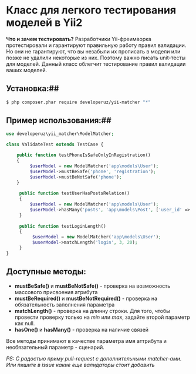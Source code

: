 Класс для легкого тестирования моделей в Yii2
============

**Что и зачем тестировать?** Разработчики Yii-фреимворка протестировали и гарантируют правильную работу правил валидации.
Но они не гарантируют, что вы незабыли их прописать в модели или позже не удалили некоторые из них. Поэтому важно писать unit-тесты
для моделей. Данный класс облегчит тестирование правил валидации ваших моделей.

## Установка:##
```bash
$ php composer.phar require developeruz/yii-matcher "*"
```

## Пример использования:##

```php
use developeruz\yii_matcher\ModelMatcher;

class ValidateTest extends TestCase {

    public function testPhoneIsSafeOnlyInRegistration()
    {
         $userModel = new ModelMatcher('app\models\User');
         $userModel->mustBeSafe('phone', 'registration');
         $userModel->mustBeNotSafe('phone');
    }
    
     public function testUserHasPostsRelation()
     {
         $userModel = new ModelMatcher('app\models\User');
         $userModel->hasMany('posts', 'app\models\Post', ['user_id' => 'id']);
     }
     
     public function testLoginLength()
     {
          $userModel = new ModelMatcher('app\models\User');
          $userModel->matchLength('login', 3, 20);
     }
}
```
## Доступные методы: ##

- **mustBeSafe()** и **mustBeNotSafe()** - проверка на возможность массового присвоения атрибута 
- **mustBeRequired()** и **mustBeNotRequired()** - проверка на обязательность заполнения параметра 
- **matchLength()**  - проверка на длинну строки. Для того, чтобы провести проверку только на  *min* или *max*, 
задайте второй параметр как null.
- **hasOne()** и **hasMany()**  - проверка на наличие связей 

Все методы принимают в качестве параметра имя аттрибута и необязательный параметр - сценарий.

*PS: С радостью приму pull-request с дополнительными matcher-ами. Или пишите в issue какие еще валидаторы стоит добавить*